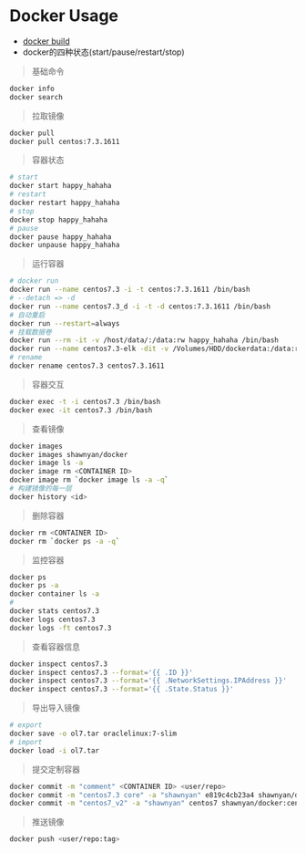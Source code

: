 # Docker Usage

- [docker build](dockerBuild.md)
- docker的四种状态(start/pause/restart/stop)

> 基础命令
```bash
docker info
docker search
```

> 拉取镜像
```bash
docker pull
docker pull centos:7.3.1611
```

> 容器状态
```bash
# start
docker start happy_hahaha
# restart
docker restart happy_hahaha
# stop
docker stop happy_hahaha
# pause
docker pause happy_hahaha
docker unpause happy_hahaha
```

> 运行容器
```bash
# docker run
docker run --name centos7.3 -i -t centos:7.3.1611 /bin/bash
# --detach => -d
docker run --name centos7.3_d -i -t -d centos:7.3.1611 /bin/bash
# 自动重启
docker run --restart=always
# 挂载数据卷
docker run --rm -it -v /host/data/:/data:rw happy_hahaha /bin/bash
docker run --name centos7.3-elk -dit -v /Volumes/HDD/dockerdata:/data:rw -p 8080:80 -p 5601:5601 -p 9200:9200 --privileged=true shawnyan/docker:centos7.3.1611 /usr/sbin/init
# rename
docker rename centos7.3 centos7.3.1611
```

> 容器交互
```bash
docker exec -t -i centos7.3 /bin/bash
docker exec -it centos7.3 /bin/bash
```

> 查看镜像
```bash
docker images
docker images shawnyan/docker
docker image ls -a
docker image rm <CONTAINER ID>
docker image rm `docker image ls -a -q`
# 构建镜像的每一层
docker history <id>
```

> 删除容器
```bash
docker rm <CONTAINER ID>
docker rm `docker ps -a -q`
```

> 监控容器
```bash
docker ps
docker ps -a
docker container ls -a
#
docker stats centos7.3
docker logs centos7.3
docker logs -ft centos7.3
```

> 查看容器信息
```bash
docker inspect centos7.3
docker inspect centos7.3 --format='{{ .ID }}'
docker inspect centos7.3 --format='{{ .NetworkSettings.IPAddress }}'
docker inspect centos7.3 --format='{{ .State.Status }}'
```

> 导出导入镜像
```bash
# export
docker save -o ol7.tar oraclelinux:7-slim
# import
docker load -i ol7.tar
```

> 提交定制容器
```bash
docker commit -m "comment" <CONTAINER ID> <user/repo>
docker commit -m "centos7.3 core" -a "shawnyan" e819c4cb23a4 shawnyan/docker:centos7.3
docker commit -m "centos7_v2" -a "shawnyan" centos7 shawnyan/docker:centos7_v2
```

> 推送镜像
```bash
docker push <user/repo:tag>
```
